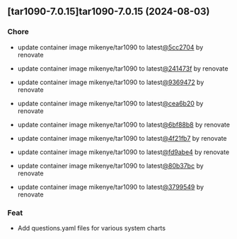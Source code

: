 

## [tar1090-7.0.15]tar1090-7.0.15 (2024-08-03)

### Chore



- update container image mikenye/tar1090 to latest[@5cc2704](https://github.com/5cc2704) by renovate

- update container image mikenye/tar1090 to latest[@241473f](https://github.com/241473f) by renovate

- update container image mikenye/tar1090 to latest[@9369472](https://github.com/9369472) by renovate

- update container image mikenye/tar1090 to latest[@cea6b20](https://github.com/cea6b20) by renovate

- update container image mikenye/tar1090 to latest[@6bf88b8](https://github.com/6bf88b8) by renovate

- update container image mikenye/tar1090 to latest[@4f21fb7](https://github.com/4f21fb7) by renovate

- update container image mikenye/tar1090 to latest[@fd9abe4](https://github.com/fd9abe4) by renovate

- update container image mikenye/tar1090 to latest[@80b37bc](https://github.com/80b37bc) by renovate

- update container image mikenye/tar1090 to latest[@3799549](https://github.com/3799549) by renovate

### Feat



- Add questions.yaml files for various system charts